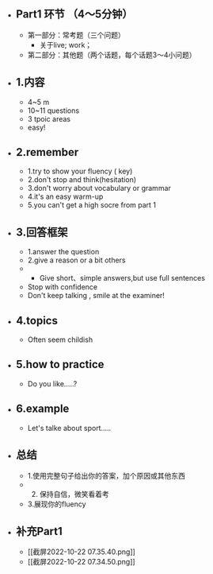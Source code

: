 - ## Part1  环节 （4～5分钟）
	- 第一部分：常考题（三个问题）
		- 关于live; work；
	- 第二部分：其他题（两个话题，每个话题3～4小问题）
- ## 1.内容
	- 4~5 m
	- 10~11 questions 
	- 3 tpoic areas 
	- easy!
- ## 2.remember
	- 1.try to show your fluency ( key)  
	- 2.don't stop and think(hesitation)  
	- 3.don't worry about vocabulary or grammar 
	- 4.it's an easy warm-up  
	- 5.you can't get a high socre from part 1
- ## 3.回答框架
	- 1.answer the question  
	- 2.give a reason or a bit others
	- * Give short、simple answers,but use full sentences 
	- Stop with confidence  
	- Don't keep talking , smile at the examiner!
- ## 4.topics
	- Often seem childish
- ## 5.how to practice
	- Do you like.....?
- ## 6.example
	- Let's talke about sport.....
- ## 总结
	- 1.使用完整句子给出你的答案，加个原因或其他东西 
	- 2. 保持自信，微笑看着考
	- 3.展现你的fluency
- ## 补充Part1
	- [[截屏2022-10-22 07.35.40.png]]
	- [[截屏2022-10-22 07.34.50.png]]